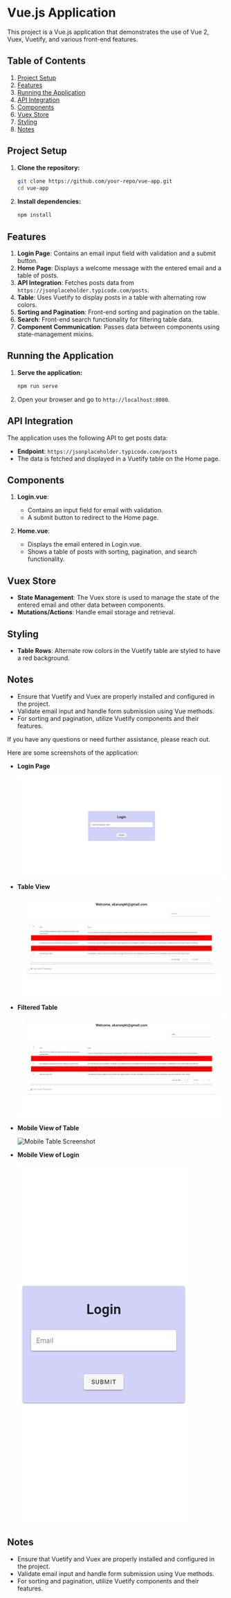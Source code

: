 # Vue.js Application

This project is a Vue.js application that demonstrates the use of Vue 2, Vuex, Vuetify, and various front-end features.

## Table of Contents

1. [Project Setup](#project-setup)
2. [Features](#features)
3. [Running the Application](#running-the-application)
4. [API Integration](#api-integration)
5. [Components](#components)
6. [Vuex Store](#vuex-store)
7. [Styling](#styling)
8. [Notes](#notes)

## Project Setup

1. **Clone the repository:**

    ```bash
    git clone https://github.com/your-repo/vue-app.git
    cd vue-app
    ```

2. **Install dependencies:**

    ```bash
    npm install
    ```

## Features

1. **Login Page**: Contains an email input field with validation and a submit button.
2. **Home Page**: Displays a welcome message with the entered email and a table of posts.
3. **API Integration**: Fetches posts data from `https://jsonplaceholder.typicode.com/posts`.
4. **Table**: Uses Vuetify to display posts in a table with alternating row colors.
5. **Sorting and Pagination**: Front-end sorting and pagination on the table.
6. **Search**: Front-end search functionality for filtering table data.
7. **Component Communication**: Passes data between components using state-management mixins.

## Running the Application

1. **Serve the application:**

    ```bash
    npm run serve
    ```

2. Open your browser and go to `http://localhost:8080`.

## API Integration

The application uses the following API to get posts data:

- **Endpoint**: `https://jsonplaceholder.typicode.com/posts`
- The data is fetched and displayed in a Vuetify table on the Home page.

## Components

1. **Login.vue**: 
    - Contains an input field for email with validation.
    - A submit button to redirect to the Home page.

2. **Home.vue**: 
    - Displays the email entered in Login.vue.
    - Shows a table of posts with sorting, pagination, and search functionality.

## Vuex Store

- **State Management**: The Vuex store is used to manage the state of the entered email and other data between components.
- **Mutations/Actions**: Handle email storage and retrieval.

## Styling

- **Table Rows**: Alternate row colors in the Vuetify table are styled to have a red background.

## Notes

- Ensure that Vuetify and Vuex are properly installed and configured in the project.
- Validate email input and handle form submission using Vue methods.
- For sorting and pagination, utilize Vuetify components and their features.

If you have any questions or need further assistance, please reach out.

Here are some screenshots of the application:

- **Login Page**

  ![Login Screenshot](public/screenshots/login.png)

- **Table View**

  ![Table Screenshot](public/screenshots/table.png)

- **Filtered Table**

  ![Filter Table Screenshot](public/screenshots/filterTable.png)

- **Mobile View of Table**

  ![Mobile Table Screenshot](public/screenshots/mobile-table.png)

- **Mobile View of Login**

  ![Mobile Login Screenshot](public/screenshots/mobile-login.png)

## Notes

- Ensure that Vuetify and Vuex are properly installed and configured in the project.
- Validate email input and handle form submission using Vue methods.
- For sorting and pagination, utilize Vuetify components and their features.
